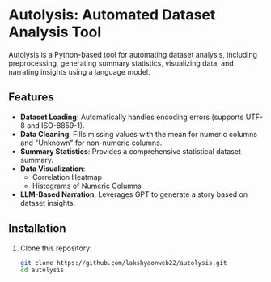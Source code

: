 # Autolysis: Automated Dataset Analysis Tool

Autolysis is a Python-based tool for automating dataset analysis, including preprocessing, generating summary statistics, visualizing data, and narrating insights using a language model.

## Features

- **Dataset Loading**: Automatically handles encoding errors (supports UTF-8 and ISO-8859-1).
- **Data Cleaning**: Fills missing values with the mean for numeric columns and "Unknown" for non-numeric columns.
- **Summary Statistics**: Provides a comprehensive statistical dataset summary.
- **Data Visualization**:
  - Correlation Heatmap
  - Histograms of Numeric Columns
- **LLM-Based Narration**: Leverages GPT to generate a story based on dataset insights.

## Installation

1. Clone this repository:
   ```bash
   git clone https://github.com/lakshyaonweb22/autolysis.git
   cd autolysis
